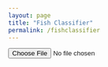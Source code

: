 ```yaml
---
layout: page
title: "Fish Classifier"
permalink: /fishclassifier
---
```


<input id="photo" type="file">
<div id="results"></div>
<script>
  async function loaded(reader) {
    const response = await fetch('https://hf.space/embed/FelixWedel/FishIdentifier/+/api/predict', {
      method: "POST", body: JSON.stringify({ "data": [reader.result] }),
      headers: { "Content-Type": "application/json" }
    });
    const json = await response.json();
    const label = json['data'][0]['confidences'][0]['label'];
    results.innerHTML = `<br/><img src="${reader.result}" width="300"> <p>${label}</p>`
  }
  function read() {
    const reader = new FileReader();
    reader.addEventListener('load', () => loaded(reader))
    reader.readAsDataURL(photo.files[0]);
  }
  photo.addEventListener('input', read);
</script>
